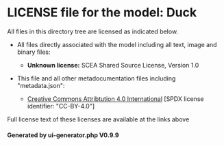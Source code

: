 # LICENSE file for the model: Duck

All files in this directory tree are licensed as indicated below.

* All files directly associated with the model including all text, image and binary files:

  * **Unknown license:** SCEA Shared Source License, Version 1.0

* This file and all other metadocumentation files including "metadata.json":

  * [Creative Commons Attribtution 4.0 International]("https://creativecommons.org/licenses/by-nd/4.0/legalcode") [SPDX license identifier: "CC-BY-4.0"]

Full license text of these licenses are available at the links above

#### Generated by ui-generator.php V0.9.9